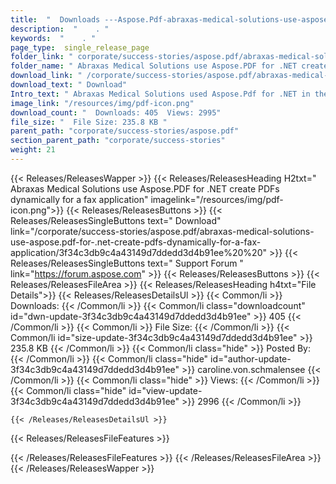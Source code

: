 ```yaml
---
title:  "  Downloads ---Aspose.Pdf-abraxas-medical-solutions-use-aspose.pdf-for-.net-create-pdfs-dynamically-for-a-fax-application . " 
description:  "    . " 
keywords:  "    . " 
page_type:  single_release_page
folder_link: " corporate/success-stories/aspose.pdf/abraxas-medical-solutions-use-aspose.pdf-for-.net-create-pdfs-dynamically-for-a-fax-application/"
folder_name: " Abraxas Medical Solutions use Aspose.PDF for .NET create PDFs dynamically for a fax application"
download_link: " /corporate/success-stories/aspose.pdf/abraxas-medical-solutions-use-aspose.pdf-for-.net-create-pdfs-dynamically-for-a-fax-application/3f34c3db9c4a43149d7ddedd3d4b91ee"
download_text: " Download"
Intro_text: " Abraxas Medical Solutions used Aspose.Pdf for .NET in their product to give the ..."
image_link: "/resources/img/pdf-icon.png"
download_count: "  Downloads: 405  Views: 2995"
file_size: "  File Size: 235.8 KB "
parent_path: "corporate/success-stories/aspose.pdf"
section_parent_path: "corporate/success-stories"
weight: 21 
---
```


{{< Releases/ReleasesWapper >}}
  {{< Releases/ReleasesHeading H2txt=" Abraxas Medical Solutions use Aspose.PDF for .NET create PDFs dynamically for a fax application" imagelink="/resources/img/pdf-icon.png">}}
  {{< Releases/ReleasesButtons >}}
    {{< Releases/ReleasesSingleButtons text=" Download" link="/corporate/success-stories/aspose.pdf/abraxas-medical-solutions-use-aspose.pdf-for-.net-create-pdfs-dynamically-for-a-fax-application/3f34c3db9c4a43149d7ddedd3d4b91ee%20%20" >}}
    {{< Releases/ReleasesSingleButtons text=" Support Forum " link="https://forum.aspose.com" >}}
  {{< Releases/ReleasesButtons >}}
  {{< Releases/ReleasesFileArea >}}
    {{< Releases/ReleasesHeading h4txt="File Details">}}
    {{< Releases/ReleasesDetailsUl >}}
            {{< Common/li  >}} Downloads: {{< /Common/li >}} 
      {{< Common/li class="downloadcount" id="dwn-update-3f34c3db9c4a43149d7ddedd3d4b91ee" >}} 405 {{< /Common/li >}} 
      {{< Common/li  >}} File Size: {{< /Common/li >}} 
      {{< Common/li id="size-update-3f34c3db9c4a43149d7ddedd3d4b91ee" >}} 235.8 KB {{< /Common/li >}} 
      {{< Common/li  class="hide" >}} Posted By: {{< /Common/li >}} 
      {{< Common/li class="hide" id="author-update-3f34c3db9c4a43149d7ddedd3d4b91ee" >}} caroline.von.schmalensee {{< /Common/li >}} 
      {{< Common/li class="hide"  >}} Views: {{< /Common/li >}} 
      {{< Common/li class="hide" id="view-update-3f34c3db9c4a43149d7ddedd3d4b91ee" >}} 2996 {{< /Common/li >}} 

    {{< /Releases/ReleasesDetailsUl >}}

  {{< Releases/ReleasesFileFeatures >}}
      
  {{< /Releases/ReleasesFileFeatures >}}
 {{< /Releases/ReleasesFileArea >}}
{{< /Releases/ReleasesWapper >}}


